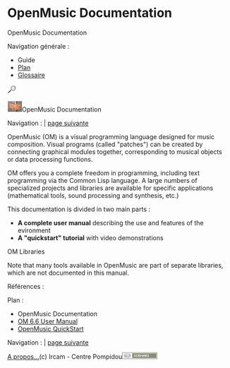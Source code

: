 # OpenMusic Documentation

OpenMusic Documentation            

Navigation générale :

*   Guide
*   [Plan](OM-Documentation_1)
*   [Glossaire](OM-Documentation_2)

[![Recherche Google](../lib/googleSearch.gif "Recherche Google")](javascript:void\(0\);)

![](../tplRes/home/empty.gif)![](../res/logoom1.png)OpenMusic Documentation

Navigation : | [page suivante](./OM-User-Manual "page suivante(OM 6.6 User Manual)")


OpenMusic (OM) is a visual programming language designed for music composition. Visual programs (called "patches") can be created by connecting graphical modules together, corresponding to musical objects or data processing functions.

OM offers you a complete freedom in programming, including text programming via the Common Lisp language. A large numbers of specialized projects and libraries are available for specific applications (mathematical tools, sound processing and synthesis, etc.)

This documentation is divided in two main parts :

*   **A complete user manual** describing the use and features of the evironment
*   **A "quickstart" tutorial** with video demonstrations

OM Libraries

Note that many tools available in OpenMusic are part of separate libraries, which are not documented in this manual.

Références :

Plan :

[](#)

*   OpenMusic Documentation
*   [OM 6.6 User Manual](OM-User-Manual)
*   [OpenMusic QuickStart](QuickStart-Chapters)

[](#)

Navigation : | [page suivante](OM-User-Manual.md "page suivante(OM 6.6 User Manual)")

[A propos...](OM-Documentation_3.md)(c) Ircam - Centre Pompidou[![Réalisé avec Scenari](../skin/img/btnSc.png )](http://scenari-platform.org "Réalisé avec Scenari (nouvelle fenêtre)")

